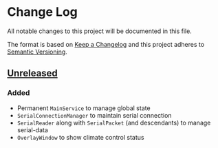 # Change Log
All notable changes to this project will be documented in this file.

The format is based on [Keep a Changelog](http://keepachangelog.com/)
and this project adheres to [Semantic Versioning](http://semver.org/).

## [Unreleased]
### Added
- Permanent `MainService` to manage global state
- `SerialConnectionManager` to maintain serial connection
- `SerialReader` along with `SerialPacket` (and descendants) to manage serial-data
- `OverlayWindow` to show climate control status

[Unreleased]: https://github.com/rampage128/cardroid
